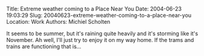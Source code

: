 Title: Extreme weather coming to a Place Near You
Date: 2004-06-23 19:03:29
Slug: 20040623-extreme-weather-coming-to-a-place-near-you
Location: Work
Authors: Michiel Scholten

<p>It seems to be summer, but it's raining quite heavily and it's storming like it's November. Ah well, I'll just try to enjoy it on my way home. If the trams and trains are functioning that is...</p>